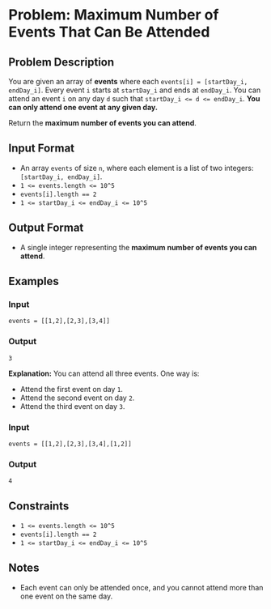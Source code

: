 
# Problem: Maximum Number of Events That Can Be Attended

## Problem Description
You are given an array of **events** where each `events[i] = [startDay_i, endDay_i]`. Every event `i` starts at `startDay_i` and ends at `endDay_i`. You can attend an event `i` on any day `d` such that `startDay_i <= d <= endDay_i`. **You can only attend one event at any given day.**

Return the **maximum number of events you can attend**.

## Input Format
- An array `events` of size `n`, where each element is a list of two integers: `[startDay_i, endDay_i]`.
- `1 <= events.length <= 10^5`
- `events[i].length == 2`
- `1 <= startDay_i <= endDay_i <= 10^5`

## Output Format
- A single integer representing the **maximum number of events you can attend**.

## Examples

### Input
`events = [[1,2],[2,3],[3,4]]`<br/>

### Output
`3`<br/>

**Explanation:** You can attend all three events. One way is:
- Attend the first event on day `1`.
- Attend the second event on day `2`.
- Attend the third event on day `3`.

### Input
`events = [[1,2],[2,3],[3,4],[1,2]]`<br/>

### Output
`4`<br/>

## Constraints
- `1 <= events.length <= 10^5`
- `events[i].length == 2`
- `1 <= startDay_i <= endDay_i <= 10^5`

## Notes
- Each event can only be attended once, and you cannot attend more than one event on the same day.

